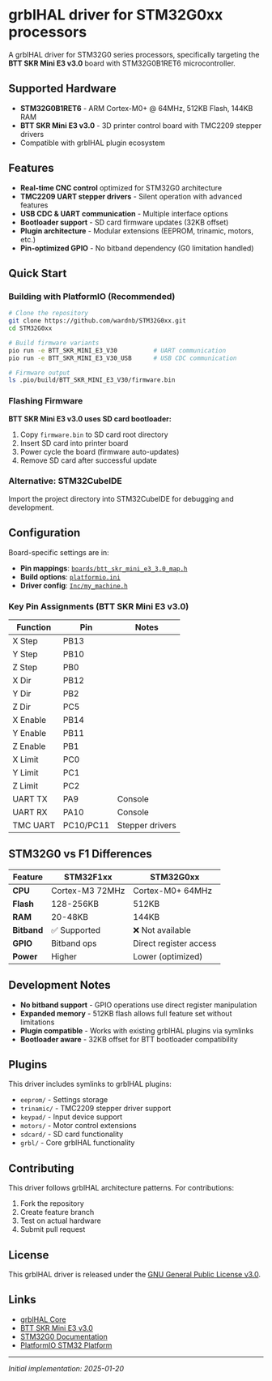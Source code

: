 # grblHAL driver for STM32G0xx processors

A grblHAL driver for STM32G0 series processors, specifically targeting the **BTT SKR Mini E3 v3.0** board with STM32G0B1RET6 microcontroller.

## Supported Hardware

- **STM32G0B1RET6** - ARM Cortex-M0+ @ 64MHz, 512KB Flash, 144KB RAM
- **BTT SKR Mini E3 v3.0** - 3D printer control board with TMC2209 stepper drivers
- Compatible with grblHAL plugin ecosystem

## Features

- **Real-time CNC control** optimized for STM32G0 architecture
- **TMC2209 UART stepper drivers** - Silent operation with advanced features
- **USB CDC & UART communication** - Multiple interface options
- **Bootloader support** - SD card firmware updates (32KB offset)
- **Plugin architecture** - Modular extensions (EEPROM, trinamic, motors, etc.)
- **Pin-optimized GPIO** - No bitband dependency (G0 limitation handled)

## Quick Start

### Building with PlatformIO (Recommended)

```bash
# Clone the repository
git clone https://github.com/wardnb/STM32G0xx.git
cd STM32G0xx

# Build firmware variants
pio run -e BTT_SKR_MINI_E3_V30          # UART communication
pio run -e BTT_SKR_MINI_E3_V30_USB      # USB CDC communication

# Firmware output
ls .pio/build/BTT_SKR_MINI_E3_V30/firmware.bin
```

### Flashing Firmware

**BTT SKR Mini E3 v3.0 uses SD card bootloader:**

1. Copy `firmware.bin` to SD card root directory
2. Insert SD card into printer board  
3. Power cycle the board (firmware auto-updates)
4. Remove SD card after successful update

### Alternative: STM32CubeIDE

Import the project directory into STM32CubeIDE for debugging and development.

## Configuration

Board-specific settings are in:
- **Pin mappings**: [`boards/btt_skr_mini_e3_3.0_map.h`](boards/btt_skr_mini_e3_3.0_map.h)
- **Build options**: [`platformio.ini`](platformio.ini)
- **Driver config**: [`Inc/my_machine.h`](Inc/my_machine.h)

### Key Pin Assignments (BTT SKR Mini E3 v3.0)

| Function | Pin | Notes |
|----------|-----|-------|
| X Step | PB13 | |
| Y Step | PB10 | |
| Z Step | PB0 | |
| X Dir | PB12 | |
| Y Dir | PB2 | |
| Z Dir | PC5 | |
| X Enable | PB14 | |
| Y Enable | PB11 | |
| Z Enable | PB1 | |
| X Limit | PC0 | |
| Y Limit | PC1 | |
| Z Limit | PC2 | |
| UART TX | PA9 | Console |
| UART RX | PA10 | Console |
| TMC UART | PC10/PC11 | Stepper drivers |

## STM32G0 vs F1 Differences

| Feature | STM32F1xx | STM32G0xx |
|---------|-----------|-----------|
| **CPU** | Cortex-M3 72MHz | Cortex-M0+ 64MHz |
| **Flash** | 128-256KB | 512KB |
| **RAM** | 20-48KB | 144KB |
| **Bitband** | ✅ Supported | ❌ Not available |
| **GPIO** | Bitband ops | Direct register access |
| **Power** | Higher | Lower (optimized) |

## Development Notes

- **No bitband support** - GPIO operations use direct register manipulation
- **Expanded memory** - 512KB flash allows full feature set without limitations
- **Plugin compatible** - Works with existing grblHAL plugins via symlinks
- **Bootloader aware** - 32KB offset for BTT bootloader compatibility

## Plugins

This driver includes symlinks to grblHAL plugins:
- `eeprom/` - Settings storage
- `trinamic/` - TMC2209 stepper driver support
- `keypad/` - Input device support
- `motors/` - Motor control extensions
- `sdcard/` - SD card functionality
- `grbl/` - Core grblHAL functionality

## Contributing

This driver follows grblHAL architecture patterns. For contributions:

1. Fork the repository
2. Create feature branch
3. Test on actual hardware
4. Submit pull request

## License

This grblHAL driver is released under the [GNU General Public License v3.0](COPYING).

## Links

- [grblHAL Core](https://github.com/grblHAL/core)
- [BTT SKR Mini E3 v3.0](https://github.com/bigtreetech/BIGTREETECH-SKR-mini-E3)
- [STM32G0 Documentation](https://www.st.com/en/microcontrollers-microprocessors/stm32g0-series.html)
- [PlatformIO STM32 Platform](https://docs.platformio.org/en/latest/platforms/ststm32.html)

---
*Initial implementation: 2025-01-20*